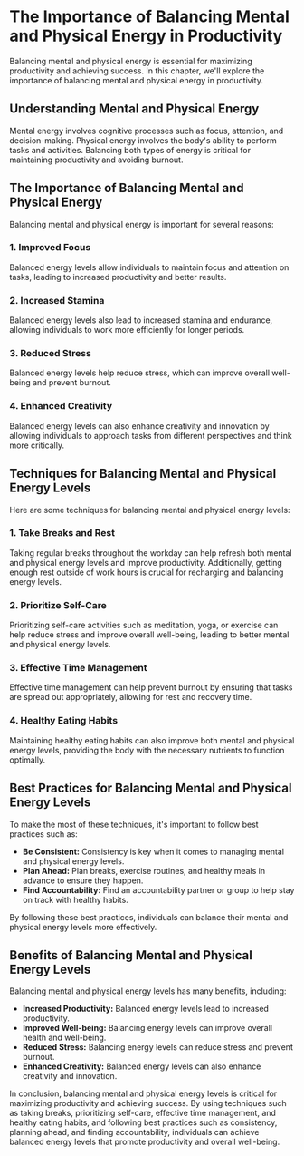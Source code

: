 # The Importance of Balancing Mental and Physical Energy in Productivity

Balancing mental and physical energy is essential for maximizing productivity and achieving success. In this chapter, we'll explore the importance of balancing mental and physical energy in productivity.

Understanding Mental and Physical Energy
----------------------------------------

Mental energy involves cognitive processes such as focus, attention, and decision-making. Physical energy involves the body's ability to perform tasks and activities. Balancing both types of energy is critical for maintaining productivity and avoiding burnout.

The Importance of Balancing Mental and Physical Energy
------------------------------------------------------

Balancing mental and physical energy is important for several reasons:

### 1. Improved Focus

Balanced energy levels allow individuals to maintain focus and attention on tasks, leading to increased productivity and better results.

### 2. Increased Stamina

Balanced energy levels also lead to increased stamina and endurance, allowing individuals to work more efficiently for longer periods.

### 3. Reduced Stress

Balanced energy levels help reduce stress, which can improve overall well-being and prevent burnout.

### 4. Enhanced Creativity

Balanced energy levels can also enhance creativity and innovation by allowing individuals to approach tasks from different perspectives and think more critically.

Techniques for Balancing Mental and Physical Energy Levels
----------------------------------------------------------

Here are some techniques for balancing mental and physical energy levels:

### 1. Take Breaks and Rest

Taking regular breaks throughout the workday can help refresh both mental and physical energy levels and improve productivity. Additionally, getting enough rest outside of work hours is crucial for recharging and balancing energy levels.

### 2. Prioritize Self-Care

Prioritizing self-care activities such as meditation, yoga, or exercise can help reduce stress and improve overall well-being, leading to better mental and physical energy levels.

### 3. Effective Time Management

Effective time management can help prevent burnout by ensuring that tasks are spread out appropriately, allowing for rest and recovery time.

### 4. Healthy Eating Habits

Maintaining healthy eating habits can also improve both mental and physical energy levels, providing the body with the necessary nutrients to function optimally.

Best Practices for Balancing Mental and Physical Energy Levels
--------------------------------------------------------------

To make the most of these techniques, it's important to follow best practices such as:

* **Be Consistent:** Consistency is key when it comes to managing mental and physical energy levels.
* **Plan Ahead:** Plan breaks, exercise routines, and healthy meals in advance to ensure they happen.
* **Find Accountability:** Find an accountability partner or group to help stay on track with healthy habits.

By following these best practices, individuals can balance their mental and physical energy levels more effectively.

Benefits of Balancing Mental and Physical Energy Levels
-------------------------------------------------------

Balancing mental and physical energy levels has many benefits, including:

* **Increased Productivity:** Balanced energy levels lead to increased productivity.
* **Improved Well-being:** Balancing energy levels can improve overall health and well-being.
* **Reduced Stress:** Balancing energy levels can reduce stress and prevent burnout.
* **Enhanced Creativity:** Balanced energy levels can also enhance creativity and innovation.

In conclusion, balancing mental and physical energy levels is critical for maximizing productivity and achieving success. By using techniques such as taking breaks, prioritizing self-care, effective time management, and healthy eating habits, and following best practices such as consistency, planning ahead, and finding accountability, individuals can achieve balanced energy levels that promote productivity and overall well-being.
